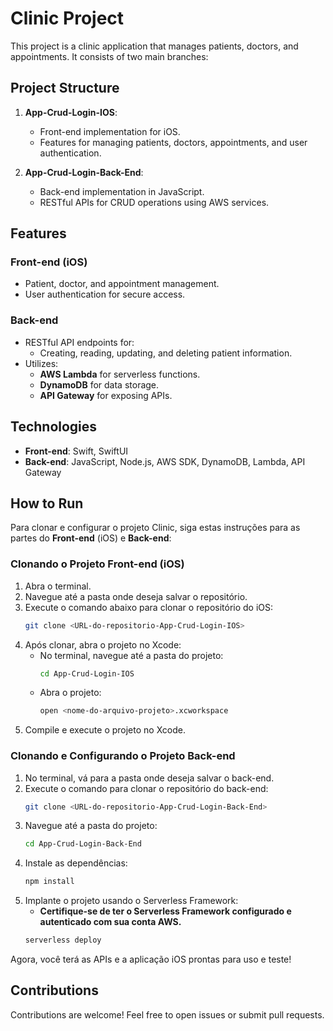 # Clinic Project

This project is a clinic application that manages patients, doctors, and appointments. It consists of two main branches:

## Project Structure

1. **App-Crud-Login-IOS**: 
   - Front-end implementation for iOS.
   - Features for managing patients, doctors, appointments, and user authentication.

2. **App-Crud-Login-Back-End**: 
   - Back-end implementation in JavaScript.
   - RESTful APIs for CRUD operations using AWS services.

## Features

### Front-end (iOS)
- Patient, doctor, and appointment management.
- User authentication for secure access.

### Back-end
- RESTful API endpoints for:
  - Creating, reading, updating, and deleting patient information.
- Utilizes:
  - **AWS Lambda** for serverless functions.
  - **DynamoDB** for data storage.
  - **API Gateway** for exposing APIs.

## Technologies

- **Front-end**: Swift, SwiftUI
- **Back-end**: JavaScript, Node.js, AWS SDK, DynamoDB, Lambda, API Gateway

## How to Run

Para clonar e configurar o projeto Clinic, siga estas instruções para as partes do **Front-end** (iOS) e **Back-end**:

### Clonando o Projeto Front-end (iOS)
1. Abra o terminal.
2. Navegue até a pasta onde deseja salvar o repositório.
3. Execute o comando abaixo para clonar o repositório do iOS:
   ```bash
   git clone <URL-do-repositorio-App-Crud-Login-IOS>
   ```
4. Após clonar, abra o projeto no Xcode:
   - No terminal, navegue até a pasta do projeto:
     ```bash
     cd App-Crud-Login-IOS
     ```
   - Abra o projeto:
     ```bash
     open <nome-do-arquivo-projeto>.xcworkspace
     ```
5. Compile e execute o projeto no Xcode.

### Clonando e Configurando o Projeto Back-end
1. No terminal, vá para a pasta onde deseja salvar o back-end.
2. Execute o comando para clonar o repositório do back-end:
   ```bash
   git clone <URL-do-repositorio-App-Crud-Login-Back-End>
   ```
3. Navegue até a pasta do projeto:
   ```bash
   cd App-Crud-Login-Back-End
   ```
4. Instale as dependências:
   ```bash
   npm install
   ```
5. Implante o projeto usando o Serverless Framework:
   - **Certifique-se de ter o Serverless Framework configurado e autenticado com sua conta AWS.**
   ```bash
   serverless deploy
   ```

Agora, você terá as APIs e a aplicação iOS prontas para uso e teste!

## Contributions

Contributions are welcome! Feel free to open issues or submit pull requests.
